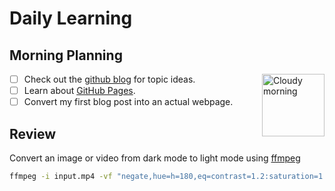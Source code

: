 # Daily Learning
## Morning Planning
- [ ] Check out the [github blog](https://github.blog/) for topic ideas.
  <img alt="Cloudy morning" src="https://octodex.github.com/images/cloud.jpg" width="100" align="right">
- [ ] Learn about [GitHub Pages](https://skills.github.com/#first-day-on-github).
- [ ] Convert my first blog post into an actual webpage.
## Review
Convert an image or video from dark mode to light mode using [ffmpeg](https://www.ffmpeg.org)

```bash
ffmpeg -i input.mp4 -vf "negate,hue=h=180,eq=contrast=1.2:saturation=1.1" output.mp4
```

